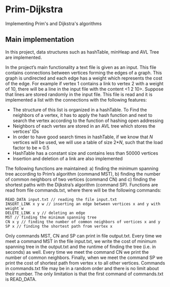 # Prim-Dijkstra
Implementing Prim's and Dijkstra's algorithms

## Main implementation
In this project, data structures such as hashTable, minHeap and AVL Tree are implemented.

In the project’s main functionality a text file is given as an input. This file contains connections between vertices forming the edges of a graph. This graph is undirected and each edge has a weight which represents the cost of the edge. For example if vertex 1 contains a link to vertex 2 with a weight of 10, there will be a line in the input file with the content <1 2 10>. Suppose that lines are stored randomly in the input file. This file is read and it is implemented a list with the connections with the following features:
-	The structure of this list is organized in a hashTable. To Find the neighbors of a vertex, it has to apply the hash function and next to search the vertex according to the function of hashing open addressing
-	Neighbors of each vertex are stored in an AVL tree which stores the vertices’ IDs
-	In order to have good search times in hashTable, if we know that _N_ vertices will be used, we will use a table of size 2*_N_, such that the load factor to be ≈ 0.5 
-	HashTable has a constant size and contains less than 50000 vertices
-	Insertion and deletion of a link are also implemented

The following functions are maintained: a) finding the minimum spanning tree according to Prim’s algorithm (command MST), b) finding the number of common neighbors of two vertices (command CN) and c) finding the shortest paths with the Dijkstra’s algorithm (command SP). Functions are read from file commands.txt, where there will be the following commands:

```
READ_DATA input.txt // reading the file input.txt
INSERT_LINK x y w // inserting an edge between vertices x and y with weight w
DELETE_LINK x y // deleting an edge
MST // finding the minimum spanning tree
CN x y // finding the number of common neighbors of vertices x and y
SP x // finding the shortest path from vertex x
```


Only commands MST, CN and SP can print in file output.txt. Every time we meet a command MST in the file input.txt, we write the cost of minimum spanning tree in the output.txt and the runtime of finding the tree (i.e. in seconds) as well. Every time we meet the command CN we print the number of common neighbors. Finally, when we meet the command SP we print the cost of shortest path from vertex x to all other vertices. Commands in commands.txt file may be in a random order and there is no limit about their number. The only limitation is that the first command of commands.txt is READ_DATA.

